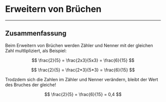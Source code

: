 # Erweitern von Brüchen 

---

## Zusammenfassung

Beim Erweitern von Brüchen werden Zähler und Nenner mit der gleichen Zahl multlipliziert, als Beispiel:

$$
\frac{2}{5} = \frac{2x3}{5x3} = \frac{6}{15}
$$

$$
\frac{2}{5} = \frac{2*3}{5*3} = \frac{6}{15}
$$


Trodzdem sich die Zahlen im Zähler und Nenner verändern, bleibt der Wert des Bruches der gleiche!

$$
\frac{2}{5} = \frac{6}{15} = 0,4
$$ 

